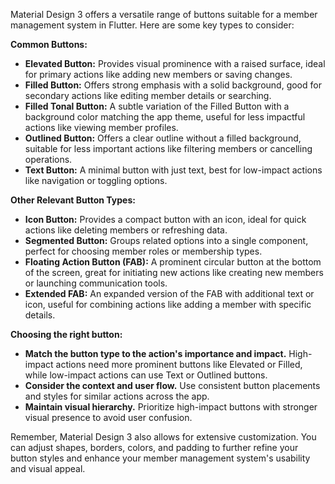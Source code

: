 Material Design 3 offers a versatile range of buttons suitable for a member management system in Flutter. Here are some key types to consider:

**Common Buttons:**

* **Elevated Button:** Provides visual prominence with a raised surface, ideal for primary actions like adding new members or saving changes.
* **Filled Button:** Offers strong emphasis with a solid background, good for secondary actions like editing member details or searching.
* **Filled Tonal Button:** A subtle variation of the Filled Button with a background color matching the app theme, useful for less impactful actions like viewing member profiles.
* **Outlined Button:** Offers a clear outline without a filled background, suitable for less important actions like filtering members or cancelling operations.
* **Text Button:** A minimal button with just text, best for low-impact actions like navigation or toggling options.

**Other Relevant Button Types:**

* **Icon Button:** Provides a compact button with an icon, ideal for quick actions like deleting members or refreshing data.
* **Segmented Button:** Groups related options into a single component, perfect for choosing member roles or membership types.
* **Floating Action Button (FAB):** A prominent circular button at the bottom of the screen, great for initiating new actions like creating new members or launching communication tools.
* **Extended FAB:** An expanded version of the FAB with additional text or icon, useful for combining actions like adding a member with specific details.

**Choosing the right button:**

* **Match the button type to the action's importance and impact.** High-impact actions need more prominent buttons like Elevated or Filled, while low-impact actions can use Text or Outlined buttons.
* **Consider the context and user flow.** Use consistent button placements and styles for similar actions across the app.
* **Maintain visual hierarchy.** Prioritize high-impact buttons with stronger visual presence to avoid user confusion.

Remember, Material Design 3 also allows for extensive customization. You can adjust shapes, borders, colors, and padding to further refine your button styles and enhance your member management system's usability and visual appeal.


